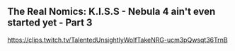 ## The Real Nomics: K.I.S.S - Nebula 4 ain't even started yet - Part 3
https://clips.twitch.tv/TalentedUnsightlyWolfTakeNRG-ucm3pQwsqt36TrnB
